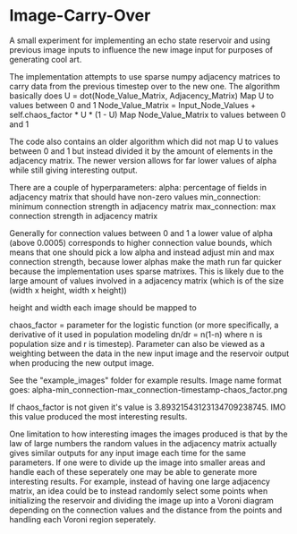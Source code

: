 # Image-Carry-Over
A small experiment for implementing an echo state reservoir and using previous image inputs to influence the new image input for purposes of generating cool art. 

The implementation attempts to use sparse numpy adjacency matrices to carry data from the previous timestep over to the new one. The algorithm basically does 
 U = dot(Node_Value_Matrix, Adjacency_Matrix)
 Map U to values between 0 and 1
 Node_Value_Matrix = Input_Node_Values + self.chaos_factor * U * (1 - U) 
 Map Node_Value_Matrix to values between 0 and 1
 
 The code also contains an older algorithm which did not map U to values between 0 and 1 but instead divided it by the amount of elements in the adjacency matrix. The newer version allows for far lower values of alpha while still giving interesting output. 
 
 
There are a couple of hyperparameters: 
alpha: percentage of fields in adjacency matrix that should have non-zero values 
min_connection: minimum connection strength in adjacency matrix
max_connection: max connection strength in adjacency matrix

Generally for connection values between 0 and 1 a lower value of alpha (above 0.0005) corresponds to higher connection value bounds, which means that one should pick a low alpha and instead adjust min and max connection strength, because lower alphas make the math run far quicker because the implementation uses sparse matrixes. This is likely due to the large amount of values involved in a adjacency matrix (which is of the size (width x height, width x height))

height and width each image should be mapped to

chaos_factor = parameter for the logistic function (or more specifically, a derivative of it used in population modeling dn/dr = n(1-n) where n is population size and r is timestep). Parameter can also be viewed as a weighting between the data in the new input image and the reservoir output when producing the new output image. 

See the "example_images" folder for example results. Image name format goes: 
alpha-min_connection-max_connection-timestamp-chaos_factor.png

If chaos_factor is not given it's value is 3.89321543123134709238745. IMO this value produced the most interesting results. 

One limitation to how interesting images the images produced is that by the law of large numbers the random values in the adjacency matrix actually gives similar outputs for any input image each time for the same parameters. If one were to divide up the image into smaller areas and handle each of these seperately one may be able to generate more interesting results. For example, instead of having one large adjacency matrix, an idea could be to instead randomly select some points when initializing the reservoir and dividing the image up into a Voroni diagram depending on the connection values and the distance from the points and handling each Voroni region seperately. 
